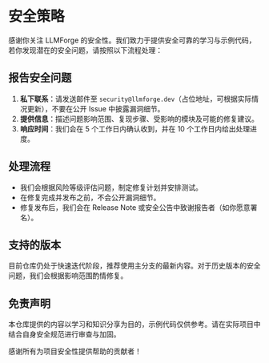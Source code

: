 # 安全策略

感谢你关注 LLMForge 的安全性。我们致力于提供安全可靠的学习与示例代码，若你发现潜在的安全问题，请按照以下流程处理：

## 报告安全问题

1. **私下联系**：请发送邮件至 `security@llmforge.dev`（占位地址，可根据实际情况更新），不要在公开 Issue 中披露漏洞细节。
2. **提供信息**：描述问题影响范围、复现步骤、受影响的模块及可能的修复建议。
3. **响应时间**：我们会在 5 个工作日内确认收到，并在 10 个工作日内给出处理进度。

## 处理流程

- 我们会根据风险等级评估问题，制定修复计划并安排测试。
- 在修复完成并发布之前，不会公开漏洞细节。
- 修复发布后，我们会在 Release Note 或安全公告中致谢报告者（如你愿意署名）。

## 支持的版本

目前仓库仍处于快速迭代阶段，推荐使用主分支的最新内容。对于历史版本的安全问题，我们会根据影响范围酌情修复。

## 免责声明

本仓库提供的内容以学习和知识分享为目的，示例代码仅供参考。请在实际项目中结合自身安全规范进行审查与加固。

感谢所有为项目安全性提供帮助的贡献者！
